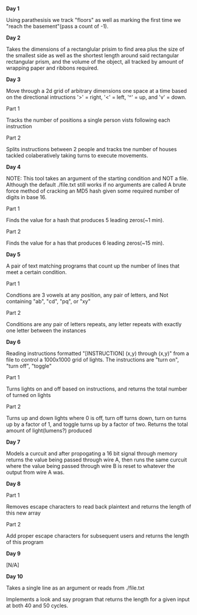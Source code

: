**Day 1**

Using parathesisis we track "floors" as well as marking the first time we "reach the basement"(pass a count of -1).

**Day 2**

Takes the dimensions of a rectanglular prisim to find area plus the size of the smallest side as well as the shortest length around said rectangular rectangular prism, and the volume of the object, all tracked by amount of wrapping paper and ribbons required.

**Day 3**

Move through a 2d grid of arbitrary dimensions one space at a time based on the directional intructions '>' = right, '<' = left, '^' = up, and 'v' = down. 

Part 1

Tracks the number of positions a single person vists following each instruction

Part 2

Splits instructions between 2 people and tracks tne number of houses tackled colaberatively taking turns to execute movements.

**Day 4**

NOTE: This tool takes an argument of the starting condition and NOT a file. Although the default ./file.txt still works if no arguments are called
A brute force method of cracking an MD5 hash given some required number of digits in base 16.

Part 1

Finds the value for a hash that produces 5 leading zeros(~1 min).

Part 2

Finds the value for a has that produces 6 leading zeros(~15 min).

**Day 5**

A pair of text matching programs that count up the number of lines that meet a certain condition.

Part 1

Condtions are 3 vowels at any position, any pair of letters, and Not containing "ab", "cd", "pq", or "xy"

Part 2

Conditions are any pair of letters repeats, any letter repeats with exactly one letter between the instances

**Day 6**

Reading instructions formatted "[INSTRUCTION] (x,y) through (x,y)" from a file to control a 1000x1000 grid of lights. The instructions are "turn on", "turn off", "toggle"

Part 1

Turns lights on and off based on instructions, and returns the total number of turned on lights

Part 2 

Turns up and down lights where 0 is off, turn off turns down, turn on turns up by a factor of 1, and toggle turns up by a factor of two. Returns the total amount of light(lumens?) produced 


**Day 7**

Models a curcuit and after propogating a 16 bit signal through memory returns the value being passed through wire A, then runs the same curcuit where the value being passed through wire B is reset to whatever the output from wire A was.

**Day 8**

Part 1

Removes escape characters to read back plaintext and returns the length of this new array

Part 2

Add proper escape characters for subsequent users and returns the length of this program

**Day 9**

[N/A]

**Day 10**

Takes a single line as an argument or reads from ./file.txt

Implements a look and say program that returns the length for a given input at both 40 and 50 cycles.
